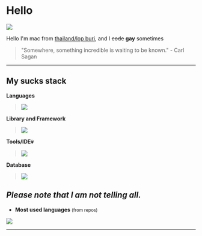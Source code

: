 # Hello

![](https://komarev.com/ghpvc/?username=IamMac208&label=Profile%20views&color=ff69b4)

Hello I'm mac from [thailand/lop buri](https://www.google.com/maps/place/14.79808,100.65397), and I ~~code~~ **gay** sometimes 



















> "Somewhere, something incredible is waiting to be known." - Carl Sagan

---

## My sucks stack

**Languages**<br />

> ![](https://skillicons.dev/icons?i=js,py,css,html&theme=dark)<br />

**Library and Framework**

> ![](https://skillicons.dev/icons?i=vue,react,flask&theme=dark)


**Tools/IDE💀**<br />

> ![](https://skillicons.dev/icons?i=git,nginx,vim,neovim,vite&theme=dark)

**Database**<br />

> ![](https://skillicons.dev/icons?i=sqlite,postgres,redis&theme=dark)


*Please note that I am not telling all.*
---

- **Most used languages** <small>(from repos)</small>

<img src="https://github-readme-stats.vercel.app/api/top-langs/?username=IamMac208&theme=tokyonight&hide_border=false&include_all_commits=true&count_private=true&layout=compact" />

---
